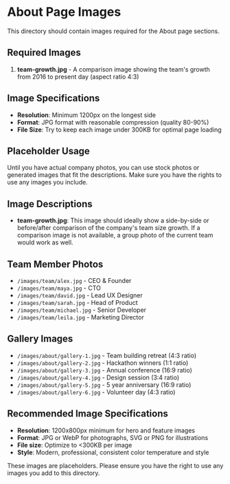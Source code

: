 # About Page Images

This directory should contain images required for the About page sections.

## Required Images

1. **team-growth.jpg** - A comparison image showing the team's growth from 2016 to present day (aspect ratio 4:3)

## Image Specifications

- **Resolution**: Minimum 1200px on the longest side
- **Format**: JPG format with reasonable compression (quality 80-90%)
- **File Size**: Try to keep each image under 300KB for optimal page loading

## Placeholder Usage

Until you have actual company photos, you can use stock photos or generated images that fit the descriptions. Make sure you have the rights to use any images you include.

## Image Descriptions

- **team-growth.jpg**: This image should ideally show a side-by-side or before/after comparison of the company's team size growth. If a comparison image is not available, a group photo of the current team would work as well.

## Team Member Photos
- `/images/team/alex.jpg` - CEO & Founder
- `/images/team/maya.jpg` - CTO
- `/images/team/david.jpg` - Lead UX Designer
- `/images/team/sarah.jpg` - Head of Product
- `/images/team/michael.jpg` - Senior Developer
- `/images/team/leila.jpg` - Marketing Director

## Gallery Images
- `/images/about/gallery-1.jpg` - Team building retreat (4:3 ratio)
- `/images/about/gallery-2.jpg` - Hackathon winners (1:1 ratio)
- `/images/about/gallery-3.jpg` - Annual conference (16:9 ratio)
- `/images/about/gallery-4.jpg` - Design session (3:4 ratio)
- `/images/about/gallery-5.jpg` - 5 year anniversary (16:9 ratio)
- `/images/about/gallery-6.jpg` - Volunteer day (4:3 ratio)

## Recommended Image Specifications
- **Resolution**: 1200x800px minimum for hero and feature images
- **Format**: JPG or WebP for photographs, SVG or PNG for illustrations
- **File size**: Optimize to <300KB per image
- **Style**: Modern, professional, consistent color temperature and style

These images are placeholders. Please ensure you have the right to use any images you add to this directory. 